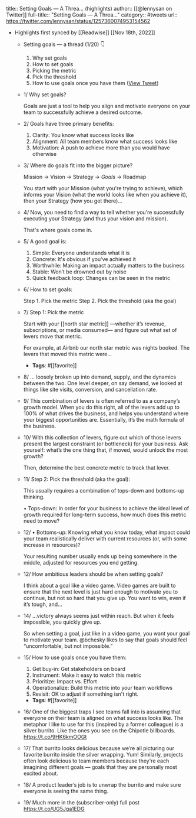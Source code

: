 title:: Setting Goals –– A Threa... (highlights)
author:: [[@lennysan on Twitter]]
full-title:: "Setting Goals –– A Threa..."
category:: #tweets
url:: https://twitter.com/lennysan/status/1257360074953154562

- Highlights first synced by [[Readwise]] [[Nov 18th, 2022]]
	- Setting goals –– a thread (1/20) 👇
	  1. Why set goals
	  2. How to set goals
	  3. Picking the metric
	  4. Pick the threshold
	  5. How to use goals once you have them ([View Tweet](https://twitter.com/lennysan/status/1257360074953154562))
	- 1/ Why set goals?
	  
	  Goals are just a tool to help you align and motivate everyone on your team to successfully achieve a desired outcome.
	- 2/ Goals have three primary benefits:
	  
	  1. Clarity: You know what success looks like
	  2. Alignment: All team members know what success looks like
	  3. Motivation: A push to achieve more than you would have otherwise
	- 3/ Where do goals fit into the bigger picture?
	  
	  Mission → Vision → Strategy → *Goals* → Roadmap
	  
	  You start with your Mission (what you're trying to achieve), which informs your Vision (what the world looks like when you achieve it), then your Strategy (how you get there)...
	- 4/ Now, you need to find a way to tell whether you're successfully executing your Strategy (and thus your vision and mission). 
	  
	  That's where goals come in.
	- 5/ A good goal is:
	  
	  1. Simple: Everyone understands what it is
	  2. Concrete: It's obvious if you've achieved it
	  3. Worthwhile: Making an impact actually matters to the  business
	  4. Stable: Won’t be drowned out by noise
	  5. Quick feedback loop: Changes can be seen in the metric
	- 6/ How to set goals:
	  
	  Step 1. Pick the metric
	  Step 2. Pick the threshold (aka the goal)
	- 7/ Step 1: Pick the metric
	  
	  Start with your [[north star metric]] —whether it’s revenue, subscriptions, or media consumed— and figure out what set of levers move that metric.
	  
	  For example, at Airbnb our north star metric was nights booked. The levers that moved this metric were...
		- **Tags**: #[[favorite]]
	- 8/ ... loosely broken up into demand, supply, and the dynamics between the two. One level deeper, on say demand, we looked at things like site visits, conversion, and cancellation rate.
	- 9/ This combination of levers is often referred to as a company’s growth model. When you do this right, all of the levers add up to 100% of what drives the business, and helps you understand where your biggest opportunities are. Essentially, it’s the math formula of the business.
	- 10/ With this collection of levers, figure out which of those levers present the largest constraint (or bottleneck) for your business. Ask yourself: what’s the one thing that, if moved, would unlock the most growth?
	  
	  Then, determine the best concrete metric to track that lever.
	- 11/ Step 2: Pick the threshold (aka the goal):
	  
	  This usually requires a combination of tops-down and bottoms-up thinking.
	  
	  • Tops-down: In order for your business to achieve the ideal level of growth required for long-term success, how much does this metric need to move?
	- 12/ • Bottoms-up: Knowing what you know today, what impact could your team realistically deliver with current resources (or, with some increase in resources)?
	  
	  Your resulting number usually ends up being somewhere in the middle, adjusted for resources you end getting.
	- 12/ How ambitious leaders should be when setting goals?
	  
	  I think about a goal like a video game. Video games are built to ensure that the next level is just hard enough to motivate you to continue, but not so hard that you give up. You want to win, even if it’s tough, and...
	- 14/ ...victory always seems just within reach. But when it feels impossible, you quickly give up.
	  
	  So when setting a goal, just like in a video game, you want your goal to motivate your team. @bchesky likes to say that goals should feel “uncomfortable, but not impossible.”
	- 15/ How to use goals once you have them:
	  
	  1. Get buy-in: Get stakeholders on board
	  2. Instrument: Make it easy to watch this metric
	  3. Prioritize: Impact vs. Effort
	  4. Operationalize: Build this metric into your team workflows
	  5. Revisit: OK to adjust if something isn't right.
		- **Tags**: #[[favorite]]
	- 16/ One of the biggest traps I see teams fall into is assuming that everyone on their team is aligned on what success looks like. The metaphor I like to use for this (inspired by a former colleague) is a silver burrito. Like the ones you see on the Chipotle billboards. https://t.co/9HK6kmOOGt
	- 17/ That burrito looks delicious because we’re all picturing our favorite burrito inside the silver wrapping. Yum! Similarly, projects often look delicious to team members because they're each imagining different goals — goals that they are personally most excited about.
	- 18/ A product leader’s job is to unwrap the burrito and make sure everyone is seeing the same thing.
	- 19/ Much more in the (subscriber-only) full post
	  https://t.co/UG5Jga1EDG